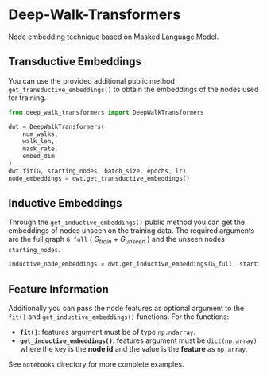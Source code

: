 # Deep-Walk-Transformers
Node embedding technique based on Masked Language Model.

**Transductive Embeddings**
----------------------------------------------------------------

You can use the provided additional public method `get_transductive_embeddings()` to obtain the embeddings of the nodes used for training.

```python
from deep_walk_transformers import DeepWalkTransformers

dwt = DeepWalkTransformers(
    num_walks,
    walk_len,
    mask_rate,
    embed_dim
)
dwt.fit(G, starting_nodes, batch_size, epochs, lr)
node_embeddings = dwt.get_transductive_embeddings()
```
**Inductive Embeddings**
----------------------------------------------------------------

Through the `get_inductive_embeddings()` public method you can get the embeddings of nodes unseen on the training data. The required arguments are the full graph `G_full` ( $G_{train}$ + $G_{unseen}$ ) and the unseen nodes `starting_nodes`.

```python
inductive_node_embeddings = dwt.get_inductive_embeddings(G_full, starting_nodes)
```

**Feature Information**
----------------------------------------------------------------
Additionally you can pass the node features as optional argument to the `fit()` and `get_inductive_embeddings()` functions. For the functions:
- **`fit()`**: features argument must be of type `np.ndarray`.
- **`get_inductive_embeddings()`**: features argument must be `dict(np.array)` where the key is the **node id** and the value is the **feature** as `np.array`.

See `notebooks` directory for more complete examples.
